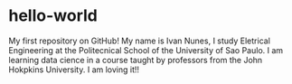 # hello-world
My first repository on GitHub!
My name is Ivan Nunes, I study Eletrical Engineering at the Politecnical School of the University of Sao Paulo. I am learning data cience in a course taught by professors from the John Hokpkins University. I am loving it!! 
